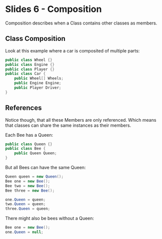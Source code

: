 # Slides 6 - Composition

Composition describes when a Class contains other classes as members.

## Class Composition

Look at this example where a car is composited of multiple parts:

```csharp
public class Wheel {}
public class Engine {}
public class Player {}
public class Car {
    public Wheel[] Wheels;
    public Engine Engine;
    public Player Driver;
}
```

## References

Notice though, that all these Members are only referenced. Which means that classes can share the same instances as their members.

Each Bee has a Queen:
```csharp
public class Queen {}
public class Bee {
    public Queen Queen;
}
```

But all Bees can have the same Queen:
```csharp
Queen queen = new Queen();
Bee one = new Bee();
Bee two = new Bee();
Bee three = new Bee();

one.Queen = queen;
two.Queen = queen;
three.Queen = queen;
```

There might also be bees without a Queen:
```csharp
Bee one = new Bee();
one.Queen = null;
```